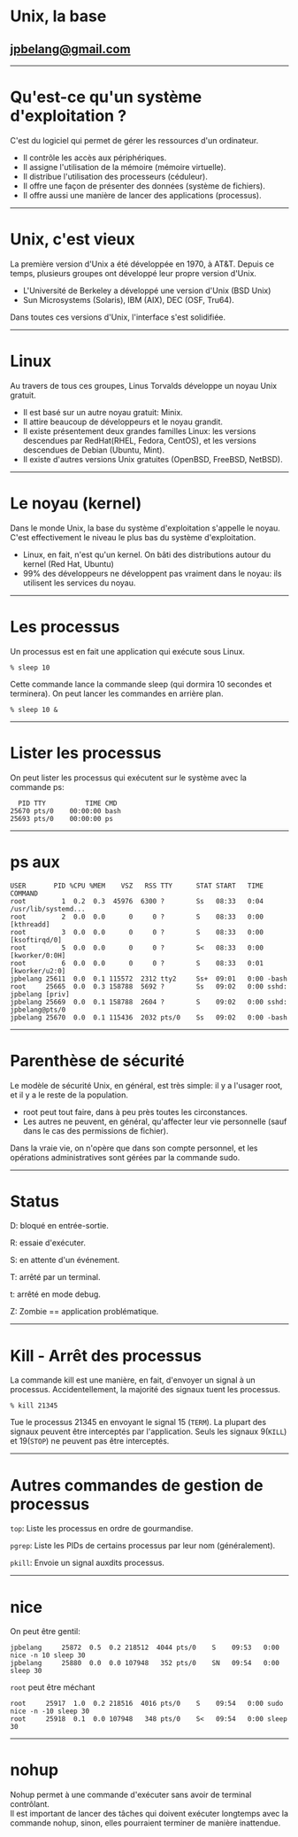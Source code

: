     
# Unix, la base

## jpbelang@gmail.com

---

# Qu'est-ce qu'un système d'exploitation ?

C'est du logiciel qui permet de gérer les ressources d'un ordinateur.
* Il contrôle les accès aux périphériques.
* Il assigne l'utilisation de la mémoire (mémoire virtuelle).
* Il distribue l'utilisation des processeurs (céduleur). 
* Il offre une façon de présenter des données (système de fichiers).
* Il offre aussi une manière de lancer des applications (processus).

---

# Unix, c'est vieux

La première version d'Unix a été développée en 1970, à AT&T.  Depuis ce temps, plusieurs groupes ont développé leur propre version d'Unix.

* L'Université de Berkeley a développé une version d'Unix (BSD Unix)
* Sun Microsystems (Solaris), IBM (AIX), DEC (OSF, Tru64).

Dans toutes ces versions d'Unix, l'interface s'est solidifiée.

---

# Linux 

Au travers de tous ces groupes, Linus Torvalds développe un noyau Unix gratuit. 
* Il est basé sur un autre noyau gratuit:  Minix.
* Il attire beaucoup de développeurs et le noyau grandit.
* Il existe présentement deux grandes familles Linux: les versions descendues par RedHat(RHEL, Fedora, CentOS), et les versions descendues de Debian (Ubuntu, Mint).
* Il existe d'autres versions Unix gratuites (OpenBSD, FreeBSD, NetBSD).

---

# Le noyau (kernel)

Dans le monde Unix, la base du système d'exploitation s'appelle le noyau.  C'est effectivement le niveau le plus bas du système d'exploitation.

* Linux, en fait, n'est qu'un kernel. On bâti des distributions autour du kernel (Red Hat, Ubuntu)
* 99% des développeurs ne développent pas vraiment dans le noyau:  ils utilisent les services du noyau.

---

# Les processus

Un processus est en fait une application qui exécute sous Linux.

`% sleep 10`

Cette commande lance la commande sleep (qui dormira 10 secondes et terminera).
On peut lancer les commandes en arrière plan.

`% sleep 10 &`

---
# Lister les processus

On peut lister les processus qui exécutent sur le système avec la commande ps:
```
  PID TTY          TIME CMD
25670 pts/0    00:00:00 bash
25693 pts/0    00:00:00 ps
```
---

# ps aux

```
USER       PID %CPU %MEM    VSZ   RSS TTY      STAT START   TIME COMMAND
root         1  0.2  0.3  45976  6300 ?        Ss   08:33   0:04 /usr/lib/systemd...
root         2  0.0  0.0      0     0 ?        S    08:33   0:00 [kthreadd]
root         3  0.0  0.0      0     0 ?        S    08:33   0:00 [ksoftirqd/0]
root         5  0.0  0.0      0     0 ?        S<   08:33   0:00 [kworker/0:0H]
root         6  0.0  0.0      0     0 ?        S    08:33   0:01 [kworker/u2:0]
jpbelang 25611  0.0  0.1 115572  2312 tty2     Ss+  09:01   0:00 -bash
root     25665  0.0  0.3 158788  5692 ?        Ss   09:02   0:00 sshd: jpbelang [priv]
jpbelang 25669  0.0  0.1 158788  2604 ?        S    09:02   0:00 sshd: jpbelang@pts/0
jpbelang 25670  0.0  0.1 115436  2032 pts/0    Ss   09:02   0:00 -bash
```
---
# Parenthèse de sécurité

Le modèle de sécurité Unix, en général, est très simple: il y a l'usager root, et il y a le reste de la population.

* root peut tout faire, dans à peu près toutes les circonstances.
* Les autres ne peuvent, en général, qu'affecter leur vie personnelle (sauf dans le cas des permissions de fichier).

Dans la vraie vie, on n'opère que dans son compte personnel, et les opérations administratives sont gérées par la commande sudo.

---

# Status

D: bloqué en entrée-sortie.

R: essaie d'exécuter.
             
S: en attente d'un événement.
             
T: arrêté par un terminal.
             
t:  arrêté en mode debug.
             
Z: Zombie == application problématique.

---

# Kill - Arrêt des processus

La commande kill est une manière, en fait, d'envoyer un signal à un processus.  Accidentellement, la majorité des signaux tuent les processus.

`% kill 21345`

Tue le processus 21345 en envoyant le signal 15 (`TERM`).
La plupart des signaux peuvent être interceptés par l'application.  Seuls les signaux 9(`KILL`) et 19(`STOP`) ne peuvent pas être interceptés.

---
# Autres commandes de gestion de processus

`top`: Liste les processus en ordre de gourmandise.

`pgrep`: Liste les PIDs de certains processus par leur nom (généralement).

`pkill`:  Envoie un signal auxdits processus.

---

# nice

On peut être gentil:

```
jpbelang     25872  0.5  0.2 218512  4044 pts/0    S    09:53   0:00 nice -n 10 sleep 30
jpbelang     25880  0.0  0.0 107948   352 pts/0    SN   09:54   0:00 sleep 30
```
`root` peut être méchant
```
root     25917  1.0  0.2 218516  4016 pts/0    S    09:54   0:00 sudo nice -n -10 sleep 30
root     25918  0.1  0.0 107948   348 pts/0    S<   09:54   0:00 sleep 30
```

---
# nohup

Nohup permet à une commande d'exécuter sans avoir de terminal contrôlant.  
Il est important de lancer des tâches qui doivent exécuter longtemps avec la commande nohup, 
sinon, elles pourraient terminer de manière inattendue.
